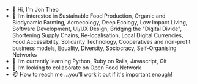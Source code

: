- 👋 Hi, I’m Jon Theo
- 👀 I’m interested in Sustainable Food Production, Organic and Biodynamic Farming, Acroecology, Deep Ecology, Low Impact Living, Software Development, UI/UX Design, Bridging the "Digital Divide", Shortening Supply Chains, Re-localisation, Local Digital Currencies, Food Accessibility, Solidarity Technology, Cooperatives and non-profit business models, Equality, Diversity, Sociocracy, Self-Organising Networks
- 🌱 I’m currently learning Python, Ruby on Rails, Javascript, Git
- 💞️ I’m looking to collaborate on Open Food Network
- 📫 How to reach me ...you'll work it out if it's important enough!

